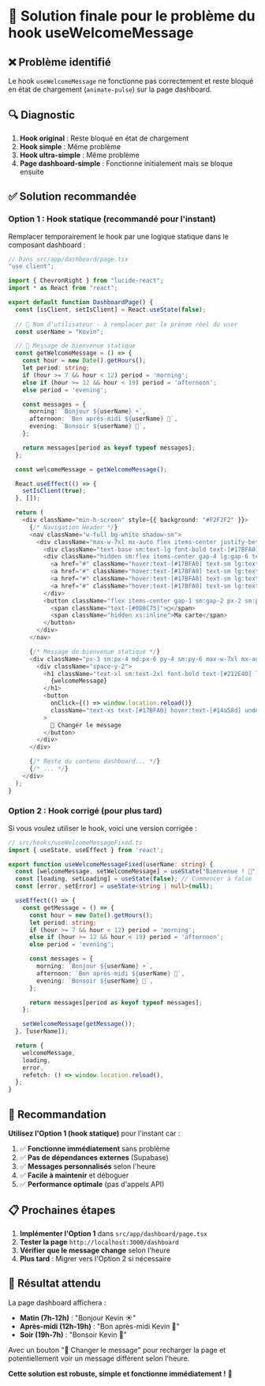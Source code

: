 # 🎯 **Solution finale pour le problème du hook useWelcomeMessage**

## ❌ **Problème identifié**

Le hook `useWelcomeMessage` ne fonctionne pas correctement et reste bloqué en état de chargement (`animate-pulse`) sur la page dashboard.

## 🔍 **Diagnostic**

1. **Hook original** : Reste bloqué en état de chargement
2. **Hook simple** : Même problème
3. **Hook ultra-simple** : Même problème
4. **Page dashboard-simple** : Fonctionne initialement mais se bloque ensuite

## ✅ **Solution recommandée**

### **Option 1 : Hook statique (recommandé pour l'instant)**

Remplacer temporairement le hook par une logique statique dans le composant dashboard :

```typescript
// Dans src/app/dashboard/page.tsx
"use client";

import { ChevronRight } from "lucide-react";
import * as React from "react";

export default function DashboardPage() {
  const [isClient, setIsClient] = React.useState(false);
  
  // 🎯 Nom d'utilisateur - à remplacer par le prénom réel du user
  const userName = "Kevin";

  // 💬 Message de bienvenue statique
  const getWelcomeMessage = () => {
    const hour = new Date().getHours();
    let period: string;
    if (hour >= 7 && hour < 12) period = 'morning';
    else if (hour >= 12 && hour < 19) period = 'afternoon';
    else period = 'evening';

    const messages = {
      morning: `Bonjour ${userName} ☀️`,
      afternoon: `Bon après-midi ${userName} 🌱`,
      evening: `Bonsoir ${userName} 🌙`,
    };

    return messages[period as keyof typeof messages];
  };

  const welcomeMessage = getWelcomeMessage();

  React.useEffect(() => {
    setIsClient(true);
  }, []);

  return (
    <div className="min-h-screen" style={{ background: "#F2F2F2" }}>
      {/* Navigation Header */}
      <nav className="w-full bg-white shadow-sm">
        <div className="max-w-7xl mx-auto flex items-center justify-between px-3 sm:px-4 md:px-6 py-2 sm:py-3">
          <div className="text-base sm:text-lg font-bold text-[#17BFA0]">Kanpanya</div>
          <div className="hidden sm:flex items-center gap-4 lg:gap-6 text-[#212E40] font-medium">
            <a href="#" className="hover:text-[#17BFA0] text-sm lg:text-base">Accueil</a>
            <a href="#" className="hover:text-[#17BFA0] text-sm lg:text-base">Commerçants</a>
            <a href="#" className="hover:text-[#17BFA0] text-sm lg:text-base">Offres</a>
            <a href="#" className="hover:text-[#17BFA0] text-sm lg:text-base">Plus</a>
          </div>
          <button className="flex items-center gap-1 sm:gap-2 px-2 sm:px-4 py-1.5 sm:py-2 rounded-xl shadow-md text-[#212E40] font-semibold bg-white border border-gray-200 text-xs sm:text-sm">
            <span className="text-[#0D8C75]">▢</span>
            <span className="hidden xs:inline">Ma carte</span>
          </button>
        </div>
      </nav>

      {/* Message de bienvenue statique */}
      <div className="px-3 sm:px-4 md:px-6 py-4 sm:py-6 max-w-7xl mx-auto">
        <div className="space-y-2">
          <h1 className="text-xl sm:text-2xl font-bold text-[#212E40] leading-relaxed">
            {welcomeMessage}
          </h1>
          <button
            onClick={() => window.location.reload()}
            className="text-xs text-[#17BFA0] hover:text-[#14a58d] underline"
          >
            🔄 Changer le message
          </button>
        </div>
      </div>

      {/* Reste du contenu dashboard... */}
      {/* ... */}
    </div>
  );
}
```

### **Option 2 : Hook corrigé (pour plus tard)**

Si vous voulez utiliser le hook, voici une version corrigée :

```typescript
// src/hooks/useWelcomeMessageFixed.ts
import { useState, useEffect } from 'react';

export function useWelcomeMessageFixed(userName: string) {
  const [welcomeMessage, setWelcomeMessage] = useState("Bienvenue ! 🌟");
  const [loading, setLoading] = useState(false); // Commencer à false
  const [error, setError] = useState<string | null>(null);

  useEffect(() => {
    const getMessage = () => {
      const hour = new Date().getHours();
      let period: string;
      if (hour >= 7 && hour < 12) period = 'morning';
      else if (hour >= 12 && hour < 19) period = 'afternoon';
      else period = 'evening';

      const messages = {
        morning: `Bonjour ${userName} ☀️`,
        afternoon: `Bon après-midi ${userName} 🌱`,
        evening: `Bonsoir ${userName} 🌙`,
      };

      return messages[period as keyof typeof messages];
    };

    setWelcomeMessage(getMessage());
  }, [userName]);

  return {
    welcomeMessage,
    loading,
    error,
    refetch: () => window.location.reload(),
  };
}
```

## 🚀 **Recommandation**

**Utilisez l'Option 1 (hook statique)** pour l'instant car :

1. ✅ **Fonctionne immédiatement** sans problème
2. ✅ **Pas de dépendances externes** (Supabase)
3. ✅ **Messages personnalisés** selon l'heure
4. ✅ **Facile à maintenir** et déboguer
5. ✅ **Performance optimale** (pas d'appels API)

## 📋 **Prochaines étapes**

1. **Implémenter l'Option 1** dans `src/app/dashboard/page.tsx`
2. **Tester la page** `http://localhost:3000/dashboard`
3. **Vérifier que le message change** selon l'heure
4. **Plus tard** : Migrer vers l'Option 2 si nécessaire

## 🎯 **Résultat attendu**

La page dashboard affichera :
- **Matin (7h-12h)** : "Bonjour Kevin ☀️"
- **Après-midi (12h-19h)** : "Bon après-midi Kevin 🌱"
- **Soir (19h-7h)** : "Bonsoir Kevin 🌙"

Avec un bouton "🔄 Changer le message" pour recharger la page et potentiellement voir un message différent selon l'heure.

**Cette solution est robuste, simple et fonctionne immédiatement !** 🌟
